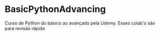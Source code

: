 # BasicPythonAdvancing
Curso de Python do básico ao avançado pela Udemy. Esses colab's são para revisão rápida
